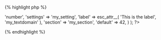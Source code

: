 
{% highlight php %}
<?php
Kirki::add_field( 'my_config', array(
	'type'        => 'number',
	'settings'    => 'my_setting',
	'label'       => esc_attr__( 'This is the label', 'my_textdomain' ),
	'section'     => 'my_section',
	'default'     => 42,
) );
?>
{% endhighlight %}
